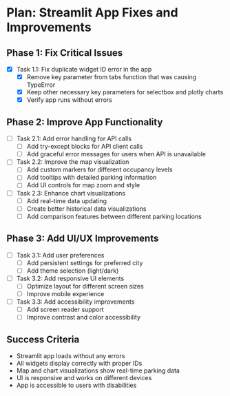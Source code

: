 # Plan: Streamlit App Fixes and Improvements

## Phase 1: Fix Critical Issues
- [x] Task 1.1: Fix duplicate widget ID error in the app
   - [x] Remove key parameter from tabs function that was causing TypeError
   - [x] Keep other necessary key parameters for selectbox and plotly charts
   - [x] Verify app runs without errors

## Phase 2: Improve App Functionality
- [ ] Task 2.1: Add error handling for API calls
   - [ ] Add try-except blocks for API client calls
   - [ ] Add graceful error messages for users when API is unavailable
   
- [ ] Task 2.2: Improve the map visualization
   - [ ] Add custom markers for different occupancy levels
   - [ ] Add tooltips with detailed parking information
   - [ ] Add UI controls for map zoom and style

- [ ] Task 2.3: Enhance chart visualizations
   - [ ] Add real-time data updating
   - [ ] Create better historical data visualizations
   - [ ] Add comparison features between different parking locations

## Phase 3: Add UI/UX Improvements
- [ ] Task 3.1: Add user preferences
   - [ ] Add persistent settings for preferred city
   - [ ] Add theme selection (light/dark)
   
- [ ] Task 3.2: Add responsive UI elements
   - [ ] Optimize layout for different screen sizes
   - [ ] Improve mobile experience

- [ ] Task 3.3: Add accessibility improvements
   - [ ] Add screen reader support
   - [ ] Improve contrast and color accessibility

## Success Criteria
- Streamlit app loads without any errors
- All widgets display correctly with proper IDs
- Map and chart visualizations show real-time parking data
- UI is responsive and works on different devices
- App is accessible to users with disabilities

